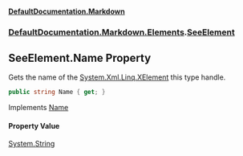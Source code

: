 #### [DefaultDocumentation\.Markdown](../../../../index.md 'index')
### [DefaultDocumentation\.Markdown\.Elements](../../../../index.md#DefaultDocumentation.Markdown.Elements 'DefaultDocumentation\.Markdown\.Elements').[SeeElement](index.md 'DefaultDocumentation\.Markdown\.Elements\.SeeElement')

## SeeElement\.Name Property

Gets the name of the [System\.Xml\.Linq\.XElement](https://docs.microsoft.com/en-us/dotnet/api/System.Xml.Linq.XElement 'System\.Xml\.Linq\.XElement') this type handle\.

```csharp
public string Name { get; }
```

Implements [Name](https://github.com/Doraku/DefaultDocumentation/blob/master/documentation/api/DefaultDocumentation/Api/IElement/Name.md 'DefaultDocumentation\.Api\.IElement\.Name')

#### Property Value
[System\.String](https://docs.microsoft.com/en-us/dotnet/api/System.String 'System\.String')